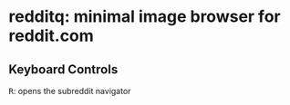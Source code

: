 # redditq: minimal image browser for reddit.com

## Keyboard Controls

<kbd>R</kbd>: opens the subreddit navigator